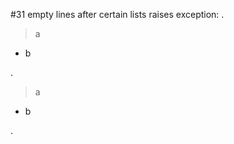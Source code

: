 #31 empty lines after certain lists raises exception:
.
> a

- b


.
<blockquote>
<p>a</p>
</blockquote>
<ul>
<li>b</li>
</ul>
.
